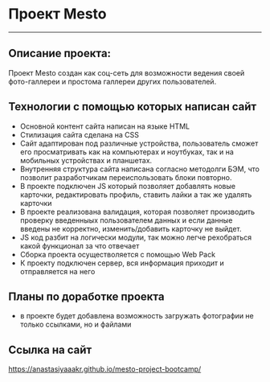 # Проект Mesto
------  
## **Описание проекта:**  
  Проект Mesto создан как соц-сеть для возможности ведения своей фото-галлереи и простома галлереи других пользователей.

## **Технологии с помощью которых написан сайт**  
* Основной контент сайта написан на языке HTML
* Стилизация сайта сделана на CSS
* Сайт адаптирован под различные устройства, пользователь сможет его просматривать как на компьютерах и ноутбуках, так и на мобильных устройствах и планшетах.
* Внутренняя структура сайта написана согласно методолги БЭМ, что позволит разработчикам переиспользовать блоки повторно.
* В проекте подключен JS который позволяет добавлять новые карточки, редактировать профиль, ставить лайки а так же удалять карточки
* В проекте реализована валидация, которая позволяет производить проверку введенныых пользователем данных и если данные введены не корректно, изменить/добавить карточку не выйдет.
* JS код разбит на логически модули, так можно легче рехобраться какой функционал за что отвечает
* Сборка проекта осуществоляется с помощью Web Pack 
* К проекту подключен сервер, вся информация приходит и отправляется на него

## **Планы по доработке проекта**  
* в проекте будет добавлена возможность загружать фотографии не только ссылками, но и файлами

## **Ссылка на сайт** 
https://anastasiyaaakr.github.io/mesto-project-bootcamp/
